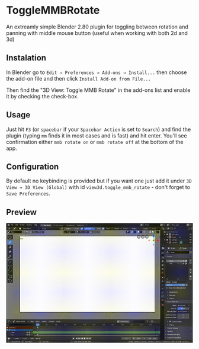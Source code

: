 # ToggleMMBRotate
An extreamly simple Blender 2.80 plugin for toggling between rotation and
panning with middle mouse button (useful when working with both 2d and 3d)

## Instalation
In Blender go to `Edit → Preferences → Add-ons → Install...` then choose
the add-on file and then click `Install Add-on from File...`

Then find the "3D View: Toggle MMB Rotate" in the add-ons list and enable
it by checking the check-box.

## Usage
Just hit `F3` (or `spacebar` if your `Spacebar Action` is set to `Search`)
and find the plugin (typing `mm` finds it in most cases and is fast) and hit
enter. You'll see confirmation either `mmb rotate on` or `mmb rotate off`
at the bottom of the app.

## Configuration
By default no keybinding is provided but if you want one just add it under
`3D View → 3D View (Global)` with id `view3d.toggle_mmb_rotate` - don't forget
to `Save Preferences`.

## Preview
![Preview](preview.gif)
